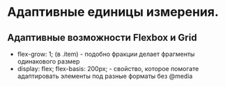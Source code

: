 # Адаптивные единицы измерения.
## Адаптивные возможности Flexbox и Grid
- flex-grow: 1; (в .item) - подобно фракции делает фрагменты одинакового размер
- display: flex;
 flex-basis: 200px; - свойство, которое помогате адаптировать элементы под разные форматы без @media
 

